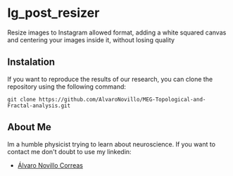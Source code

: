 # Ig_post_resizer
Resize images to Instagram allowed format, adding a white squared canvas and centering your images inside it, without losing quality
## Instalation

If you want to reproduce the results of our research, you can clone the repository using the following command:

    git clone https://github.com/AlvaroNovillo/MEG-Topological-and-Fractal-analysis.git

## About Me

Im a humble physicist trying to learn about neuroscience. If you want to contact me don't doubt to use my linkedin:
* <div class="badge-base LI-profile-badge" data-locale="es_ES" data-size="medium" data-theme="dark" data-type="VERTICAL" data-vanity="álvaro-novillo-correas-1b4452226" data-version="v1"><a class="badge-base__link LI-simple-link" href="https://es.linkedin.com/in/%C3%A1lvaro-novillo-correas-1b4452226?trk=profile-badge">Álvaro Novillo Correas</a></div>
